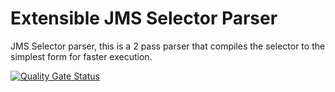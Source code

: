 # Extensible JMS Selector Parser
JMS Selector parser, this is a 2 pass parser that compiles the selector to the simplest form for faster execution.




[![Quality Gate Status](https://sonarcloud.io/api/project_badges/measure?project=Maps-Messaging_jms_selector&metric=alert_status)](https://sonarcloud.io/dashboard?id=Maps-Messaging_jms_selector)
